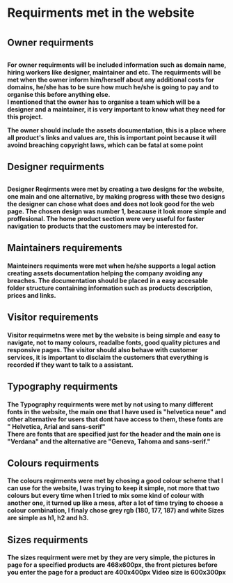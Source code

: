 <h1>Requirments met in the website<h1>
<h2>Owner requirments<h2>
<h4> For owner requirments will be included information such as domain name, hiring workers like designer, maintainer and etc. The requirments will be met when the owner inform him/herself about any additional costs for domains, he/she has to be sure how much he/she is going to pay and to organise this before anything else.
<br> I mentioned that   the owner has to organise a team which will be a designer and a maintainer, it is very important to know what they need for this project.

The owner should include the assets documentation, this is a place where all product's links and values are, this is important point because it will avoind breaching copyright laws, which can be fatal at some point<br>

<h2>Designer requirments<h2>
<h4>Designer Reqirments were met by creating a two designs for the website, one main and one alternative, by making progress with these two designs the designer can chose what does and does not look good for the web page. The chosen design was number 1, beacause it look more simple and proffesional. The home product section were very useful for faster navigation to products that the customers may be interested for.

<h2>Maintainers requirements
<h4>Mainteiners requiments were met when he/she supports a legal action creating assets documentation helping the company avoiding any breaches. The documentation should be placed in a easy accesable folder structure containing information such as products description, prices and links.

<h2>Visitor requirements
<h4>Visitor requirmetns were met by the website is being simple and easy to navigate, not to many colours, readalbe fonts, good quality pictures and responsive pages.
The visitor should also behave with customer services, it is important to disclaim the customers that everything is recorded if they want to talk to a assistant.

<h2>Typography requirments
<h4>The Typography requirments were met by not using to many different fonts in the website, the main one that I have used is "helvetica neue" and other alternative for users that dont have access to them, these fonts are " Helvetica, Arial and sans-serif"
<br>There are fonts that are specified just for the header and the main one is "Verdana" and the alternative are  "Geneva, Tahoma and sans-serif."

<h2>Colours requirments
<h4>The colours reqirments were met by chosing a good colour scheme that I can use for the website, I was trying to keep it simple, not more that two colours but every time when I tried to mix some kind of colour with another one, it turned up like a mess, after a lot of time trying to choose a colour combination, I finaly chose grey rgb (180, 177, 187) and white
Sizes are simple as h1, h2 and h3.

<h2>Sizes requirments
<h4>The sizes requirment were met by they are very simple, the pictures in page for a specified products are 468x600px, the front pictures before you enter the page for a product are 400x400px
Video size is 600x300px